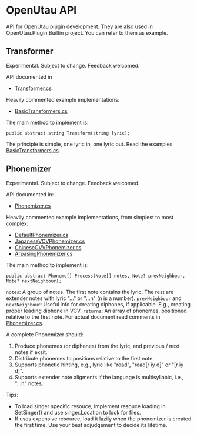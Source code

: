 ﻿# OpenUtau API

API for OpenUtau plugin development. They are also used in OpenUtau.Plugin.Builtin project. You can refer to them as example.

## Transformer

Experimental. Subject to change. Feedback welcomed.

API documented in
- [Transformer.cs](Transformer.cs)

Heavily commented example implementations:
- [BasicTransformers.cs](../../OpenUtau.Plugin.Builtin/BasicTransformers.cs)

The main method to implement is:
```
public abstract string Transform(string lyric);
```
The principle is simple, one lyric in, one lyric out.
Read the examples [BasicTransformers.cs](../../OpenUtau.Plugin.Builtin/BasicTransformers.cs).

## Phonemizer

Experimental. Subject to change. Feedback welcomed.

API documented in:
- [Phonemizer.cs](Phonemizer.cs)

Heavily commented example implementations, from simplest to most complex:
- [DefaultPhonemizer.cs](../DefaultPhonemizer.cs)
- [JapaneseVCVPhonemizer.cs](../../OpenUtau.Plugin.Builtin/JapaneseVCVPhonemizer.cs)
- [ChineseCVVPhonemizer.cs](../../OpenUtau.Plugin.Builtin/ChineseCVVPhonemizer.cs)
- [ArpasingPhonemizer.cs](../../OpenUtau.Plugin.Builtin/ArpasingPhonemizer.cs)

The main method to implement is:
```
public abstract Phoneme[] Process(Note[] notes, Note? prevNeighbour, Note? nextNeighbour);
```
`notes`: A group of notes. The first note contains the lyric. The rest are extender notes with lyric "..." or "...n" (n is a number).
`prevNeighbour` and `nextNeighbour`: Useful info for creating diphones, if applicable. E.g., creating proper leading diphone in VCV.
`returns`: An array of phonemes, positioned relative to the first note.
For actual document read comments in [Phonemizer.cs](Phonemizer.cs).

A complete Phonemizer should:
1. Produce phonemes (or diphones) from the lyric, and previous / next notes if exsit.
2. Distribute phonemes to positions relative to the first note.
3. Supports phonetic hinting, e.g., lyric like "read", "read[r iy d]" or "[r iy d]".
4. Supports extender note aligments if the language is multisyllabic, i.e., "...n" notes.

Tips:
- To load singer specific resouce, Implement resouce loading in SetSinger() and use singer.Location to look for files.
- If uses expensive resource, load it lazily when the phonemizer is created the first time. Use your best adjudgement to decide its lifetime.
